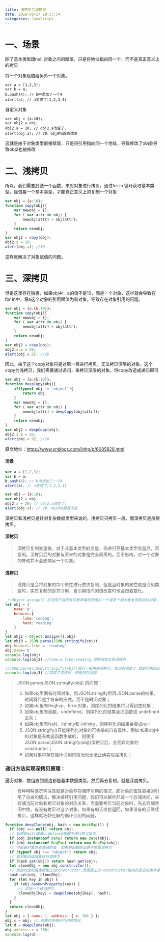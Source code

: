 ```yaml
---
title: 浅拷贝与深拷贝
date: 2018-09-27 18:37:54
categories: JavaScript
---
```


# 一、场景

除了基本类型跟null,对象之间的赋值，只是将地址指向同一个，而不是真正意义上的拷贝

将一个对象赋值给另外一个对象。

```
var a = [1,2,3];
var b = a;
b.push(4); // b中添加了一个4
alert(a); // a变成了[1,2,3,4]  
```

<!--more-->

自定义对象

```
var obj = {a:10};
var obj2 = obj;
obj2.a = 20; // obj2.a改变了，
alert(obj.a); // 20，obj的a跟着改变  
```

这就是由于对象类型直接赋值，只是将引用指向同一个地址，导致修改了obj会导致obj2也被修改

# 二、浅拷贝

所以，我们需要封装一个函数，来对对象进行拷贝，通过for in 循环获取基本类型，赋值每一个基本类型，才能真正意义上的复制一个对象

```js
var obj = {a:10};
function copy(obj){
    var newobj = {};
    for ( var attr in obj) {
        newobj[attr] = obj[attr];
    }
    return newobj;
}
var obj2 = copy(obj);
obj2.a = 20;
alert(obj.a); //10  
```

这样就解决了对象赋值的问题。

# 三、深拷贝

但是这里存在隐患，如果obj中，a的值不是10，而是一个对象，这样就会导致在for in中，将a这个对象的引用赋值为新对象，导致存在对象引用的问题。

```js
var obj = {a:{b:10}};
function copy(obj){
    var newobj = {};
    for ( var attr in obj) {
        newobj[attr] = obj[attr];
    }
    return newobj;
}
var obj2 = copy(obj);
obj2.a.b = 20;
alert(obj.a.b); //20  
```

因此，由于这个copy对象只是对第一层进行拷贝，无法拷贝深层的对象，这个copy为浅拷贝，我们需要通过递归，来拷贝深层的对象。将copy改造成递归即可

```js
var obj = {a:{b:10}};
function deepCopy(obj){
    if(typeof obj != 'object'){
        return obj;
    }
    var newobj = {};
    for ( var attr in obj) {
        newobj[attr] = deepCopy(obj[attr]);
    }
    return newobj;
}
var obj2 = deepCopy(obj);
obj2.a.b = 20;
alert(obj.a.b); //10  
```
原文地址：https://www.cnblogs.com/linhp/p/6085826.html

#### 场景

```js
var a = [1,2,3];
var b = a;
b.push(4); // b中添加了一个4
alert(a); // a变成了[1,2,3,4] 

var obj = {a:10};
var obj2 = obj;
obj2.a = 20; // obj2.a改变了，
alert(obj.a); // 20，obj的a跟着改变 
```
深拷贝和浅拷贝是针对复杂数据类型来说的，浅拷贝只拷贝一层，而深拷贝是层层拷贝。

#### 深拷贝

> 深拷贝复制变量值，对于非基本类型的变量，则递归至基本类型变量后，再复制。深拷贝后的对象与原来的对象是完全隔离的，互不影响，对一个对象的修改并不会影响另一个对象。

#### 浅拷贝

> 浅拷贝是会将对象的每个属性进行依次复制，但是当对象的属性值是引用类型时，实质复制的是其引用，当引用指向的值改变时也会跟着变化。

```js
 //Object.assign() 方法用于将所有可枚举属性的值从一个或多个源对象复制到目标对象。它将返回目标对象
let obj = {
    name:'a',
    hobbies:{
        like:'coding',
        hate:'reading'
    }
}     
let obj2 = Object.assign({},obj)
let obj3 = JSON.parse(JSON.stringify(obj))
obj.hobbies.like = 'reading'
obj.name='b'
console.log(obj)
console.log(obj2) //name:a,like:reading,说明没有实现深拷贝

//JSON.parse(JSON.stringify(obj))我们一般用来深拷贝，其过程说白了 就是利用JSON.stringify 将js对象序列化（JSON字符串），再使用JSON.parse来反序列化(还原)js对象
console.log(obj3) //实现了深拷贝，但是存在问题
```

> JSON.parse(JSON.stringify(obj)) 的问题：
>
> 1. 如果obj里面有时间对象，则JSON.stringify后再JSON.parse的结果，时间将只是字符串的形式。而不是时间对象；
> 2. 如果obj里有RegExp、Error对象，则序列化的结果将只得到空对象；
> 3. 如果obj里有函数，undefined，则序列化的结果会把函数或 undefined丢失；
> 4. 如果obj里有NaN、Infinity和-Infinity，则序列化的结果会变成null
> 5. JSON.stringify()只能序列化对象的可枚举的自有属性，例如 如果obj中的对象是有构造函数生成的， 则使用JSON.parse(JSON.stringify(obj))深拷贝后，会丢弃对象的constructor；
> 6. 如果对象中存在循环引用的情况也无法正确实现深拷贝；

### 递归方法实现深拷贝原理：

遍历对象、数组直到里边都是基本数据类型，然后再去复制，就是深度拷贝。

> 有种特殊情况需注意就是对象存在循环引用的情况，即对象的属性直接的引用了自身的情况，解决循环引用问题，我们可以额外开辟一个存储空间，来存储当前对象和拷贝对象的对应关系，当需要拷贝当前对象时，先去存储空间中找，有没有拷贝过这个对象，如果有的话直接返回，如果没有的话继续拷贝，这样就巧妙化解的循环引用的问题。

```js
function deepClone(obj, hash = new WeakMap()) {
  if (obj === null) return obj; 
  // 如果是null或者undefined我就不进行拷贝操作
  if (obj instanceof Date) return new Date(obj);
  if (obj instanceof RegExp) return new RegExp(obj);
  // 可能是对象或者普通的值  如果是函数的话是不需要深拷贝
  if (typeof obj !== "object") return obj;
  // 是对象的话就要进行深拷贝
  if (hash.get(obj)) return hash.get(obj);
  let cloneObj = new obj.constructor();
  // 找到的是所属类原型上的constructor,而原型上的 constructor指向的是当前类本身
  hash.set(obj, cloneObj);
  for (let key in obj) {
    if (obj.hasOwnProperty(key)) {
      // 实现一个递归拷贝
      cloneObj[key] = deepClone(obj[key], hash);
    }
  }
  return cloneObj;
}
let obj = { name: 1, address: { x: 100 } };
obj.o = obj; // 对象存在循环引用的情况
let d = deepClone(obj);
obj.address.x = 200;
console.log(d);
```


